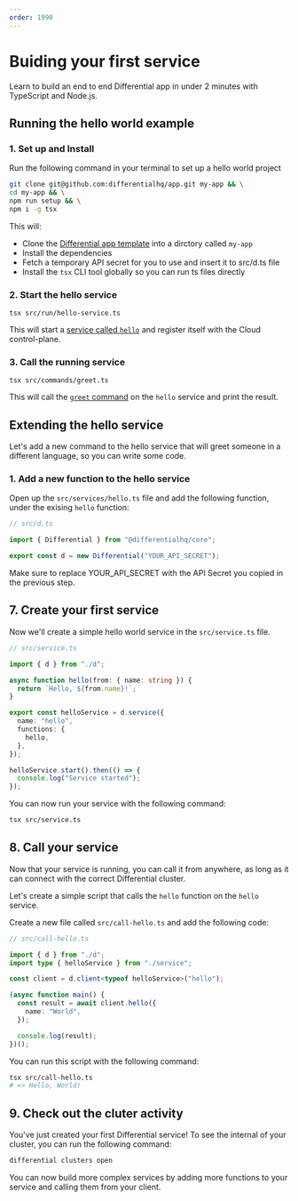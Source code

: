 ```yaml
---
order: 1990
---
```


# Buiding your first service

Learn to build an end to end Differential app in under 2 minutes with TypeScript and Node.js.

## Running the hello world example

### 1. Set up and Install

Run the following command in your terminal to set up a hello world project

```bash
git clone git@github.com:differentialhq/app.git my-app && \
cd my-app && \
npm run setup && \
npm i -g tsx
```

This will:

- Clone the [Differential app template](https://github.com/differentialhq/app) into a dirctory called `my-app`
- Install the dependencies
- Fetch a temporary API secret for you to use and insert it to src/d.ts file
- Install the `tsx` CLI tool globally so you can run ts files directly

### 2. Start the hello service

```
tsx src/run/hello-service.ts
```

This will start a [service called `hello`](https://github.com/differentialhq/app/blob/master/src/services/hello.ts) and register itself with the Cloud control-plane.

### 3. Call the running service

```
tsx src/commands/greet.ts
```

This will call the [`greet` command](https://github.com/differentialhq/app/blob/master/src/commands/greet.ts) on the `hello` service and print the result.

## Extending the hello service

Let's add a new command to the hello service that will greet someone in a different language, so you can write some code.

### 1. Add a new function to the hello service

Open up the `src/services/hello.ts` file and add the following function, under the exising `hello` function:

```typescript
// src/d.ts

import { Differential } from "@differentialhq/core";

export const d = new Differential("YOUR_API_SECRET");
```

Make sure to replace YOUR_API_SECRET with the API Secret you copied in the previous step.

## 7. Create your first service

Now we'll create a simple hello world service in the `src/service.ts` file.

```typescript
// src/service.ts

import { d } from "./d";

async function hello(from: { name: string }) {
  return `Hello, ${from.name}!`;
}

export const helloService = d.service({
  name: "hello",
  functions: {
    hello,
  },
});

helloService.start().then(() => {
  console.log("Service started");
});
```

You can now run your service with the following command:

```sh
tsx src/service.ts
```

## 8. Call your service

Now that your service is running, you can call it from anywhere, as long as it can connect with the correct Differential cluster.

Let's create a simple script that calls the `hello` function on the `hello` service.

Create a new file called `src/call-hello.ts` and add the following code:

```typescript
// src/call-hello.ts

import { d } from "./d";
import type { helloService } from "./service";

const client = d.client<typeof helloService>("hello");

(async function main() {
  const result = await client.hello({
    name: "World",
  });

  console.log(result);
})();
```

You can run this script with the following command:

```sh
tsx src/call-hello.ts
# => Hello, World!
```

## 9. Check out the cluter activity

You've just created your first Differential service! To see the internal of your cluster, you can run the following command:

```sh
differential clusters open
```

You can now build more complex services by adding more functions to your service and calling them from your client.

